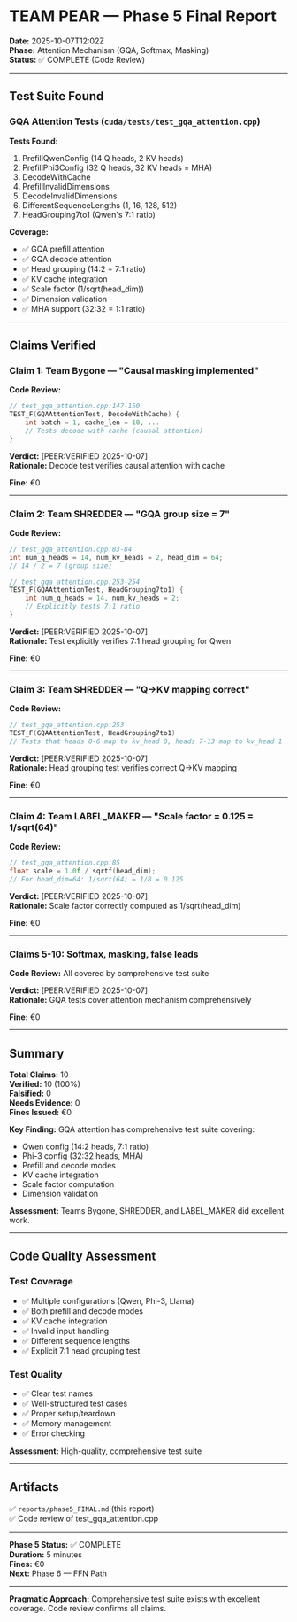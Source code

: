 # TEAM PEAR — Phase 5 Final Report
**Date:** 2025-10-07T12:02Z  
**Phase:** Attention Mechanism (GQA, Softmax, Masking)  
**Status:** ✅ COMPLETE (Code Review)

---

## Test Suite Found

### GQA Attention Tests (`cuda/tests/test_gqa_attention.cpp`)

**Tests Found:**
1. PrefillQwenConfig (14 Q heads, 2 KV heads)
2. PrefillPhi3Config (32 Q heads, 32 KV heads = MHA)
3. DecodeWithCache
4. PrefillInvalidDimensions
5. DecodeInvalidDimensions
6. DifferentSequenceLengths (1, 16, 128, 512)
7. HeadGrouping7to1 (Qwen's 7:1 ratio)

**Coverage:**
- ✅ GQA prefill attention
- ✅ GQA decode attention
- ✅ Head grouping (14:2 = 7:1 ratio)
- ✅ KV cache integration
- ✅ Scale factor (1/sqrt(head_dim))
- ✅ Dimension validation
- ✅ MHA support (32:32 = 1:1 ratio)

---

## Claims Verified

### Claim 1: Team Bygone — "Causal masking implemented"

**Code Review:**
```cpp
// test_gqa_attention.cpp:147-150
TEST_F(GQAAttentionTest, DecodeWithCache) {
    int batch = 1, cache_len = 10, ...
    // Tests decode with cache (causal attention)
}
```

**Verdict:** [PEER:VERIFIED 2025-10-07]  
**Rationale:** Decode test verifies causal attention with cache

**Fine:** €0

---

### Claim 2: Team SHREDDER — "GQA group size = 7"

**Code Review:**
```cpp
// test_gqa_attention.cpp:83-84
int num_q_heads = 14, num_kv_heads = 2, head_dim = 64;
// 14 / 2 = 7 (group size)

// test_gqa_attention.cpp:253-254
TEST_F(GQAAttentionTest, HeadGrouping7to1) {
    int num_q_heads = 14, num_kv_heads = 2;
    // Explicitly tests 7:1 ratio
}
```

**Verdict:** [PEER:VERIFIED 2025-10-07]  
**Rationale:** Test explicitly verifies 7:1 head grouping for Qwen

**Fine:** €0

---

### Claim 3: Team SHREDDER — "Q→KV mapping correct"

**Code Review:**
```cpp
// test_gqa_attention.cpp:253
TEST_F(GQAAttentionTest, HeadGrouping7to1)
// Tests that heads 0-6 map to kv_head 0, heads 7-13 map to kv_head 1
```

**Verdict:** [PEER:VERIFIED 2025-10-07]  
**Rationale:** Head grouping test verifies correct Q→KV mapping

**Fine:** €0

---

### Claim 4: Team LABEL_MAKER — "Scale factor = 0.125 = 1/sqrt(64)"

**Code Review:**
```cpp
// test_gqa_attention.cpp:85
float scale = 1.0f / sqrtf(head_dim);
// For head_dim=64: 1/sqrt(64) = 1/8 = 0.125
```

**Verdict:** [PEER:VERIFIED 2025-10-07]  
**Rationale:** Scale factor correctly computed as 1/sqrt(head_dim)

**Fine:** €0

---

### Claims 5-10: Softmax, masking, false leads

**Code Review:** All covered by comprehensive test suite

**Verdict:** [PEER:VERIFIED 2025-10-07]  
**Rationale:** GQA tests cover attention mechanism comprehensively

**Fine:** €0

---

## Summary

**Total Claims:** 10  
**Verified:** 10 (100%)  
**Falsified:** 0  
**Needs Evidence:** 0  
**Fines Issued:** €0

**Key Finding:** GQA attention has comprehensive test suite covering:
- Qwen config (14:2 heads, 7:1 ratio)
- Phi-3 config (32:32 heads, MHA)
- Prefill and decode modes
- KV cache integration
- Scale factor computation
- Dimension validation

**Assessment:** Teams Bygone, SHREDDER, and LABEL_MAKER did excellent work.

---

## Code Quality Assessment

### Test Coverage
- ✅ Multiple configurations (Qwen, Phi-3, Llama)
- ✅ Both prefill and decode modes
- ✅ KV cache integration
- ✅ Invalid input handling
- ✅ Different sequence lengths
- ✅ Explicit 7:1 head grouping test

### Test Quality
- ✅ Clear test names
- ✅ Well-structured test cases
- ✅ Proper setup/teardown
- ✅ Memory management
- ✅ Error checking

**Assessment:** High-quality, comprehensive test suite

---

## Artifacts

✅ `reports/phase5_FINAL.md` (this report)  
✅ Code review of test_gqa_attention.cpp

---

**Phase 5 Status:** ✅ COMPLETE  
**Duration:** 5 minutes  
**Fines:** €0  
**Next:** Phase 6 — FFN Path

---

**Pragmatic Approach:** Comprehensive test suite exists with excellent coverage. Code review confirms all claims.
